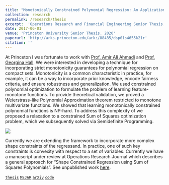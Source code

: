 ```yaml
---
title: "Monotonically Constrained Polynomial Regression: An Application of Sum of Squares Techniques and Semidefinite Programming"
collection: research
permalink: /research/thesis
excerpt:  'Operations Research and Financial Engineering Senior Thesis, Winner of Procter & Gamble Prize for Outstanding Senior Thesis'
date: 2017-06-01
venue: 'Princeton University Senior Thesis. 2020'
paperurl: 'http://arks.princeton.edu/ark:/88435/dsp01s4655k21r'
citation: ''
---
```

At Princeton I was fortunate to work with [Prof. Amir Ali Ahmadi](http://aaa.princeton.edu/) and [Prof. Georgina Hall](https://sites.google.com/view/georgina-hall). We were interested in developing a technique for incorporating strict monotonicity guarantees for polynomial regression on compact sets. Monotonicity is a common characteristic in practice, for example, it can be a way to incorporate prior knowledge, encode fairness criteria, and ensure robustness and generalization. We used constrained polynomial optimization to formulate the problem of learning feature-monotone functions. To provide theoretical validation, we proved a Weierstrass-like Polynomial Approximation theorem restricted to monotone multivariate functions. We showed that learning monotonically constrained polynomial functions is NP-hard. To address this complexity of we proposed a relaxation to a constrained Sum of Squares optimization problem, which we subsequently solved via Semidefinite Programming.

![](../../images/thesis.png)

Currently we are extending the framework to incorporate more complex shape constraints of the regressand. In practice, one of such
key constraints is convexity with respect to a set of variables. Currently we have a manuscript under review at Operations Research Journal which describes a general approach for “Shape Constrained Regression using Sum of Squares Polynomials”. See unpublished work [here](https://arxiv.org/abs/2004.03853).


[`thesis`](http://arks.princeton.edu/ark:/88435/dsp01s4655k21r)
[`MSJAR`](https://drive.google.com/file/d/1DQeItRRpwbtKIGad29YjfwU_uoDjuzWC/view)
[`arXiv`](https://arxiv.org/pdf/1806.06996.pdf)
[`code`](https://github.com/mcurmei627/dantzig)
